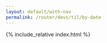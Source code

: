 ```yaml
---
layout: default/with-nav
permalink: /router/devs/til/by-date
---
```


{% include_relative index.html %}
